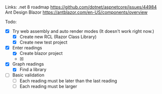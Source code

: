 
Links:
.net 8 roadmap https://github.com/dotnet/aspnetcore/issues/44984
Ant Design Blazor https://antblazor.com/en-US/components/overview

Todo:
- [X] Try web assembly and auto render modes (It doesn't work right now.)
  - [X] Create new RCL (Razor Class Library)
  - [X] Create new test project
- [X] Enter readings
  - [X] Create blazor project
  - [X] 
- [X] Graph readings
  - [X] Find a library
- [ ] Basic validation
  - [ ] Each reading must be later than the last reading
  - [ ] Each reading must be larger 
